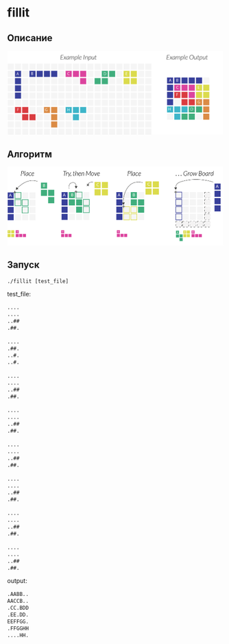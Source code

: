 # fillit
## Описание
![](https://github.com/Diromer337/fillit/blob/master/images/tetr2.png)
## Алгоритм
![](https://github.com/Diromer337/fillit/blob/master/images/tetr.png)
## Запуск
```
./fillit [test_file]
```
test_file:
```
....
....
..##
.##.

....
.##.
..#.
..#.

....
....
..##
.##.

....
....
..##
.##.

....
....
..##
.##.

....
....
..##
.##.

....
....
..##
.##.

....
....
..##
.##.
```
output:
```
.AABB..
AACCB..
.CC.BDD
.EE.DD.
EEFFGG.
.FFGGHH
....HH.
```
